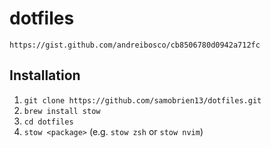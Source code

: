 # dotfiles

`https://gist.github.com/andreibosco/cb8506780d0942a712fc`

## Installation

1. `git clone https://github.com/samobrien13/dotfiles.git`
2. `brew install stow`
3. `cd dotfiles`
4. `stow <package>` (e.g. `stow zsh` or `stow nvim`)
